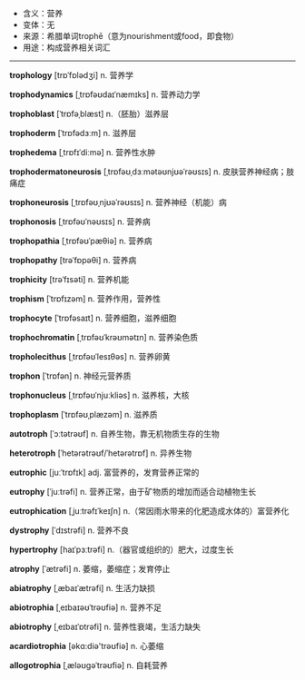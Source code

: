 - <span class="definition">含义：营养</span>
- <span class="definition">变体：无</span>
- <span class="definition">来源：希腊单词trophē（意为nourishment或food，即食物）</span>
- <span class="definition">用途：构成营养相关词汇</span>

---

<span class="vocabulary">**trophology**</span> [trɒˈfɒlədʒi] n. 营养学

<span class="vocabulary">**trophodynamics**</span> [ˌtrɒfəʊdaɪˈnæmɪks] n. 营养动力学

<span class="vocabulary">**trophoblast**</span> [ˈtrɒfəˌblæst] n.（胚胎）滋养层

<span class="vocabulary">**trophoderm**</span> [ˈtrɒfədɜːm] n. 滋养层

<span class="vocabulary">**trophedema**</span> [ˌtrɒfɪˈdiːmə] n. 营养性水肿

<span class="vocabulary">**trophodermatoneurosis**</span> [ˌtrɒfəʊˌdɜːmətəʊnjʊəˈrəʊsɪs] n. 皮肤营养神经病；肢痛症

<span class="vocabulary">**trophoneurosis**</span> [ˌtrɒfəʊˌnjʊəˈrəʊsɪs] n. 营养神经（机能）病

<span class="vocabulary">**trophonosis**</span> [ˌtrɒfəʊˈnəʊsɪs] n. 营养病

<span class="vocabulary">**trophopathia**</span> [ˌtrɒfəʊˈpæθiə] n. 营养病

<span class="vocabulary">**trophopathy**</span> [trəˈfɒpəθi] n. 营养病

<span class="vocabulary">**trophicity**</span> [trəˈfɪsəti] n. 营养机能

<span class="vocabulary">**trophism**</span> [ˈtrɒfɪzəm] n. 营养作用，营养性

<span class="vocabulary">**trophocyte**</span> [ˈtrɒfəsaɪt] n. 营养细胞，滋养细胞

<span class="vocabulary">**trophochromatin**</span> [ˌtrɒfəʊˈkrəʊmətɪn] n. 营养染色质

<span class="vocabulary">**tropholecithus**</span> [ˌtrɒfəʊˈlesɪθəs] n. 营养卵黄

<span class="vocabulary">**trophon**</span> [ˈtrɒfən] n. 神经元营养质

<span class="vocabulary">**trophonucleus**</span> [ˌtrɒfəʊˈnjuːkliəs] n. 滋养核，大核

<span class="vocabulary">**trophoplasm**</span> [ˈtrɒfəʊˌplæzəm] n. 滋养质

<span class="vocabulary">**autotroph**</span> [ˈɔːtətrəʊf] n. 自养生物，靠无机物质生存的生物

<span class="vocabulary">**heterotroph**</span> [ˈhetərətrəʊf/ˈhetərətrɒf] n. 异养生物

<span class="vocabulary">**eutrophic**</span> [juːˈtrɒfɪk] adj. 富营养的，发育营养正常的

<span class="vocabulary">**eutrophy**</span> [ˈjuːtrəfi] n. 营养正常，由于矿物质的增加而适合动植物生长

<span class="vocabulary">**eutrophication**</span> [ˌjuːtrəfɪˈkeɪʃn] n.（常因雨水带来的化肥造成水体的）富营养化

<span class="vocabulary">**dystrophy**</span> [ˈdɪstrəfi] n. 营养不良

<span class="vocabulary">**hypertrophy**</span> [haɪˈpɜːtrəfi] n.（器官或组织的）肥大，过度生长

<span class="vocabulary">**atrophy**</span> [ˈætrəfi] n. 萎缩，萎缩症；发育停止

<span class="vocabulary">**abiatrophy**</span> [ˌæbaɪˈætrəfi] n. 生活力缺损

<span class="vocabulary">**abiotrophia**</span> [ˌeɪbaɪəʊˈtrəʊfiə] n. 营养不足

<span class="vocabulary">**abiotrophy**</span> [ˌeɪbaɪˈɒtrəfi] n. 营养性衰竭，生活力缺失

<span class="vocabulary">**acardiotrophia**</span> [əkɑ:diə'trəʊfiə] n. 心萎缩

<span class="vocabulary">**allogotrophia**</span> [ˌæləʊgəˈtrəʊfiə] n. 自耗营养

